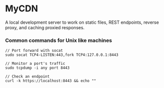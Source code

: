# MyCDN

 A local development server to work on static files, REST endpoints, reverse proxy, and caching proxied responses.


### Common commands for Unix like machines

```
// Port forward with socat
sudo socat TCP4-LISTEN:443,fork TCP4:127.0.0.1:8443

// Monitor a port's traffic
sudo tcpdump -i any port 8443

// Check an endpoint
curl -k https://localhost:8443 && echo ""
```
